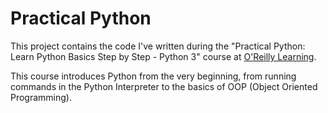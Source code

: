 # Practical Python

This project contains the code I've written during the "Practical Python: Learn Python Basics Step by Step - Python 3" course at [O'Reilly Learning](https://learning.oreilly.com).

This course introduces Python from the very beginning, from running commands in the Python Interpreter to the basics of OOP (Object Oriented Programming).
